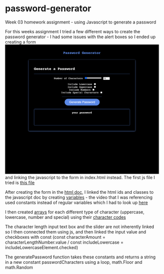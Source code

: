 # password-generator
Week 03 homework assignment - using Javascript to generate a password

For this weeks assignment I tried a few different ways to create the password generator - I had some issues with the alert boxes so I ended up creating a form 
![screenshot.](assets/img/ScreenShot2021-03-15_01.png) and linking the javascript to the form in index.html instead. The first js file I tried is [this file](assets/js/other.js)


After creating the form in the [html doc](index.html), I linked the html ids and classes to the javascript doc by creating [variables](Assets/img/ScreenShot2021-03-15_02.png) - the video that I was referencing used constants instead of regular variables which I had to look up [here](https://www.w3schools.com/js/js_const.asp)

I then created [arrays](Assets/img/ScreenShot2021-03-15_03.png) for each different type of character (uppercase, lowercase, number and special) using their [character codes](https://www.petefreitag.com/cheatsheets/ascii-codes/)

The character length input text box and the slider are not inherently linked so I then connected them using js, and then linked the input value and checkboxes with const (const characterAmount = characterLengthNumber.value / const includeLowercase = includeLowercaseElement.checked)

The generatePassword function takes these constants and returns a string in a new constant passwordCharacters using a loop, math.Floor and math.Random 